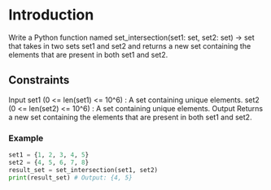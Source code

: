 # Introduction

Write a Python function named set_intersection(set1: set, set2: set) -> set that takes in two sets set1 and set2 and returns a new set containing the elements that are present in both set1 and set2.

## Constraints

Input
set1 (0 <= len(set1) <= 10^6) : A set containing unique elements.
set2 (0 <= len(set2) <= 10^6) : A set containing unique elements.
Output
Returns a new set containing the elements that are present in both set1 and set2.

### Example

```python
set1 = {1, 2, 3, 4, 5}
set2 = {4, 5, 6, 7, 8}
result_set = set_intersection(set1, set2)
print(result_set) # Output: {4, 5}
```
